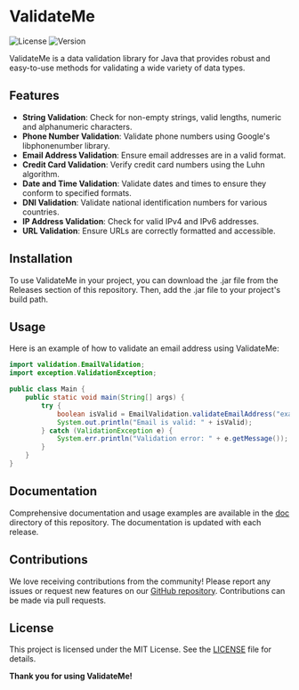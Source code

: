 # ValidateMe

![License](https://img.shields.io/github/license/aaronrojas32/validateMe)
![Version](https://img.shields.io/badge/version-1.0.0-blue)

ValidateMe is a data validation library for Java that provides robust and easy-to-use methods for validating a wide variety of data types.

## Features

- **String Validation**: Check for non-empty strings, valid lengths, numeric and alphanumeric characters.
- **Phone Number Validation**: Validate phone numbers using Google's libphonenumber library.
- **Email Address Validation**: Ensure email addresses are in a valid format.
- **Credit Card Validation**: Verify credit card numbers using the Luhn algorithm.
- **Date and Time Validation**: Validate dates and times to ensure they conform to specified formats.
- **DNI Validation**: Validate national identification numbers for various countries.
- **IP Address Validation**: Check for valid IPv4 and IPv6 addresses.
- **URL Validation**: Ensure URLs are correctly formatted and accessible.

## Installation

To use ValidateMe in your project, you can download the .jar file from the Releases section of this repository. Then, add the .jar file to your project's build path.

## Usage

Here is an example of how to validate an email address using ValidateMe:

```java
import validation.EmailValidation;
import exception.ValidationException;

public class Main {
    public static void main(String[] args) {
        try {
            boolean isValid = EmailValidation.validateEmailAddress("example@example.com");
            System.out.println("Email is valid: " + isValid);
        } catch (ValidationException e) {
            System.err.println("Validation error: " + e.getMessage());
        }
    }
}
```

## Documentation

Comprehensive documentation and usage examples are available in the [doc](doc) directory of this repository. The documentation is updated with each release.

## Contributions

We love receiving contributions from the community! Please report any issues or request new features on our [GitHub repository](http://github.com/aaronrojas32/validateMe). Contributions can be made via pull requests.

## License

This project is licensed under the MIT License. See the [LICENSE](LICENSE) file for details.

**Thank you for using ValidateMe!**
